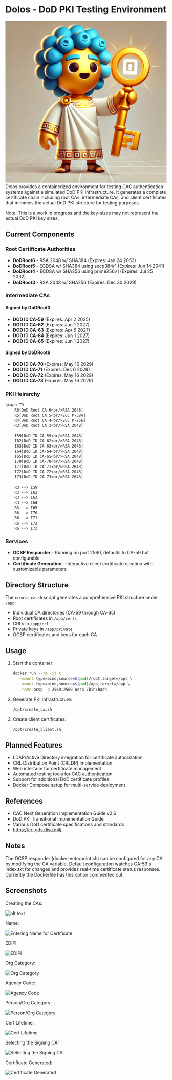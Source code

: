 # Dolos - DoD PKI Testing Environment

![dolos](images/dolos.png)
Dolos provides a containerized environment for testing CAC authentication systems against a simulated DoD PKI infrastructure. It generates a complete certificate chain including root CAs, intermediate CAs, and client certificates that mimmics the actual DoD PKI structure for testing purposes.

Note: This is a work in progress and the key-sizes may not represent the actual DoD PKI key sizes.

## Current Components

### Root Certificate Authorities

- **DoDRoot6** - RSA 2048 w/ SHA384 (Expires: Jan 24 2053)
- **DoDRoot5** - ECDSA w/ SHA384 using secp384r1 (Expires: Jun 14 2041)
- **DoDRoot4** - ECDSA w/ SHA256 using prime256v1 (Expires: Jul 25 2032)
- **DoDRoot3** - RSA 2048 w/ SHA256 (Expires: Dec 30 2029)

### Intermediate CAs

#### Signed by DoDRoot3

- **DOD ID CA-59** (Expires: Apr 2 2025)
- **DOD ID CA-62** (Expires: Jun 1 2027)
- **DOD ID CA-63** (Expires: Apr 6 2027)
- **DOD ID CA-64** (Expires: Jun 1 2027)
- **DOD ID CA-65** (Expires: Jun 1 2027)

#### Signed by DoDRoot6

- **DOD ID CA-70** (Expires: May 16 2029)
- **DOD ID CA-71** (Expires: Dec 6 2028)
- **DOD ID CA-72** (Expires: May 16 2029)
- **DOD ID CA-73** (Expires: May 16 2029)

### PKI Heirarchy

```mermaid
graph TD
    R6[DoD Root CA 6<br/>RSA 2048]
    R5[DoD Root CA 5<br/>ECC P-384]
    R4[DoD Root CA 4<br/>ECC P-256]
    R3[DoD Root CA 3<br/>RSA 2048]
    
    I59[DoD ID CA-59<br/>RSA 2048]
    I62[DoD ID CA-62<br/>RSA 2048]
    I63[DoD ID CA-63<br/>RSA 2048]
    I64[DoD ID CA-64<br/>RSA 2048]
    I65[DoD ID CA-65<br/>RSA 2048]
    I70[DoD ID CA-70<br/>RSA 2048]
    I71[DoD ID CA-71<br/>RSA 2048]
    I72[DoD ID CA-72<br/>RSA 2048]
    I73[DoD ID CA-73<br/>RSA 2048]

    R3 --> I59
    R3 --> I62
    R3 --> I63 
    R3 --> I64
    R3 --> I65
    R6 --> I70
    R6 --> I71
    R6 --> I72
    R6 --> I73

```

### Services

- **OCSP Responder** - Running on port 2560, defaults to CA-59 but configurable
- **Certificate Generation** - Interactive client certificate creation with customizable parameters

## Directory Structure

The `create_ca.sh` script generates a comprehensive PKI structure under `/app`:

- Individual CA directories (CA-59 through CA-65)
- Root certificates in `/app/certs`
- CRLs in `/app/crl`
- Private keys in `/app/private`
- OCSP certificates and keys for each CA

## Usage

1. Start the container:

    ```bash
    docker run --rm -it \
      --mount type=bind,source=$(pwd)/root,target=/opt \
      --mount type=bind,source=$(pwd)/app,target=/app \
      --name ocsp -p 2560:2560 ocsp /bin/bash
    ```

2. Generate PKI infrastructure:

    ```bash
    /opt/create_ca.sh
    ```

3. Create client certificates:

    ```bash
    /opt/create_client.sh
    ```

## Planned Features

- LDAP/Active Directory integration for certificate authorization
- CRL Distribution Point (CRLDP) implementation
- Web interface for certificate management
- Automated testing tools for CAC authentication
- Support for additional DoD certificate profiles
- Docker Compose setup for multi-service deployment

## References

- CAC Next Generation Implementation Guide v2.6
- DoD PKI Transitional Implementation Guide
- Various DoD certificate specifications and standards
- <https://crl.gds.disa.mil/>

## Notes

The OCSP responder (docker-entrypoint.sh) can be configured for any CA by modifying the CA variable. Default configuration watches CA-59's index.txt for changes and provides real-time certificate status responses. Currently the Dockerfile has this option commented out.

## Screenshots

Creating the CAs:

![alt text](<images/screenshots/Screenshot 2025-01-23 at 7.19.25 AM.png>)

Name:

![Entering Name for Certificate](<images/screenshots/Screenshot 2025-01-23 at 7.17.05 AM.png>)

EDIPI:

![EDIPI](<images/screenshots/Screenshot 2025-01-23 at 7.17.10 AM.png>)

Org Category:

![Org Category](<images/screenshots/Screenshot 2025-01-23 at 7.17.19 AM.png>)

Agency Code:

![Agency Code](<images/screenshots/Screenshot 2025-01-23 at 7.17.26 AM.png>)

Person/Org Category:

![Person/Org Category](<images/screenshots/Screenshot 2025-01-23 at 7.17.34 AM.png>)

Cert Lifetime:

![Cert Lifetime](<images/screenshots/Screenshot 2025-01-23 at 7.17.41 AM.png>)

Selecting the Signing CA:

![Selecting the Signing CA](<images/screenshots/Screenshot 2025-01-23 at 7.17.48 AM.png>)

Certificate Generated:

![Certificate Generated](<images/screenshots/Screenshot 2025-01-23 at 7.17.55 AM.png>)
